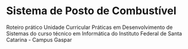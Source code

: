 # Sistema de Posto de Combustível
Roteiro prático Unidade Curricular Práticas em Desenvolvimento de Sistemas do curso técnico em Informática do Instituto Federal de Santa Catarina - Campus Gaspar

